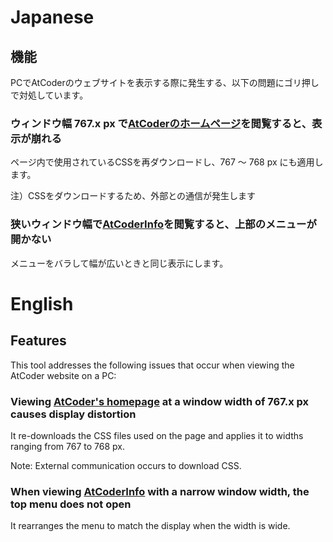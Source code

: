 # Japanese

## 機能

PCでAtCoderのウェブサイトを表示する際に発生する、以下の問題にゴリ押しで対処しています。

### ウィンドウ幅 767.x px で[AtCoderのホームページ](https://atcoder.jp/home)を閲覧すると、表示が崩れる

ページ内で使用されているCSSを再ダウンロードし、767 ～ 768 px にも適用します。

注）CSSをダウンロードするため、外部との通信が発生します

### 狭いウィンドウ幅で[AtCoderInfo](https://info.atcoder.jp/)を閲覧すると、上部のメニューが開かない

メニューをバラして幅が広いときと同じ表示にします。

# English

## Features

This tool addresses the following issues that occur when viewing the AtCoder website on a PC:

### Viewing [AtCoder's homepage](https://atcoder.jp/home) at a window width of 767.x px causes display distortion

It re-downloads the CSS files used on the page and applies it to widths ranging from 767 to 768 px.

Note: External communication occurs to download CSS.

### When viewing [AtCoderInfo](https://info.atcoder.jp/) with a narrow window width, the top menu does not open

It rearranges the menu to match the display when the width is wide.
